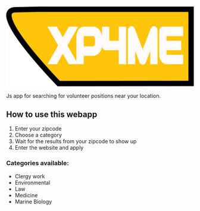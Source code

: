 
![Image](https://raw.githubusercontent.com/Toughee/XP4ME/master/imgs/xp4me.png)

Js app for searching for volunteer positions near your location.

## How to use this webapp

1. Enter your zipcode
2. Choose a category
3. Wait for the results from your zipcode to show up 
4. Enter the website and apply 

### Categories available:

- Clergy work
- Environmental
- Law
- Medicine
- Marine Biology

